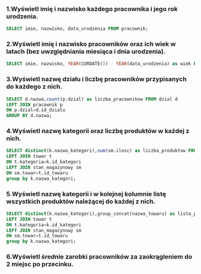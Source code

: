 ### 1.Wyświetl imię i nazwisko każdego pracownika i jego rok urodzenia.

```sql
SELECT imie, nazwisko, data_urodzenia FROM pracownik;
```

### 2.Wyświetl imię i nazwisko pracowników oraz ich wiek w latach (bez uwzględniania miesiąca i dnia urodzenia).

```sql
SELECT imie, nazwisko, YEAR(CURDATE()) - YEAR(data_urodzenia) as wiek FROM pracownik;
```

### 3.Wyświetl nazwę działu i liczbę pracowników przypisanych do każdego z nich.

```sql
SELECT d.nazwa,count(p.dzial) as liczba_pracownikow FROM dzial d
LEFT JOIN pracownik p
ON p.dzial=d.id_dzialu
GROUP BY d.nazwa;
```

### 4.Wyświetl nazwę kategorii oraz liczbę produktów w każdej z nich.

```sql
SELECT distinct(k.nazwa_kategori),sum(sm.ilosc) as liczba_produktow FROM kategoria k 
LEFT JOIN towar t
ON t.kategoria=k.id_kategori
LEFT JOIN stan_magazynowy sm
ON sm.towar=t.id_towaru
group by k.nazwa_kategori;
```
### 5.Wyświetl nazwę kategorii i w kolejnej kolumnie listę wszystkich produktów należącej do każdej z nich.

```sql
SELECT distinct(k.nazwa_kategori),group_concat(nazwa_towaru) as lista_produktow FROM kategoria k 
LEFT JOIN towar t
ON t.kategoria=k.id_kategori
LEFT JOIN stan_magazynowy sm
ON sm.towar=t.id_towaru
group by k.nazwa_kategori;
```

### 6.Wyświetl średnie zarobki pracowników za zaokrągleniem do 2 miejsc po przecinku.
```sql

```

